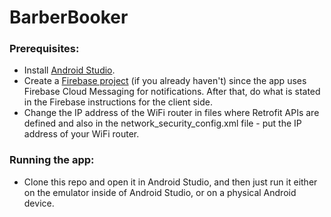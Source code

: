 <h1>BarberBooker</h1>

<h3>Prerequisites:</h3>
<ul>
  <li>Install <a href="https://developer.android.com/studio?gad_source=1&gclid=Cj0KCQjwzva1BhD3ARIsADQuPnVLDl7pvuZJGha9hwxGW4PFWbt7xTapJh_SwvthThDybV_IxZaGPHwaAq78EALw_wcB&gclsrc=aw.ds" target="_blank">Android Studio</a>.</li>
  <li>Create a <a href="https://console.firebase.google.com/" target="_blank">Firebase project</a> (if you already haven't) since the app uses Firebase Cloud Messaging for notifications. After that, do what is stated in the Firebase instructions for the client side.</li>
  <li>Change the IP address of the WiFi router in files where Retrofit APIs are defined and also in the network_security_config.xml file - put the IP address of your WiFi router.</li>
</ul>


<h3>Running the app:</h3>
  <ul>
    <li>Clone this repo and open it in Android Studio, and then just run it either on the emulator inside of Android Studio, or on a physical Android device.</li>
  </ul>
